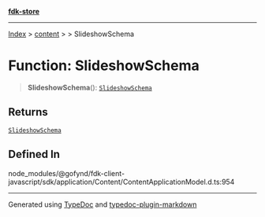 [**fdk-store**](../../../README.md)
***

[Index](../../../API.md) > [content](../../README.md) > [<internal>](../README.md) > SlideshowSchema

# Function: SlideshowSchema

> **SlideshowSchema**(): [`SlideshowSchema`](../type-aliases/type-alias.SlideshowSchema.md)

## Returns

[`SlideshowSchema`](../type-aliases/type-alias.SlideshowSchema.md)

## Defined In

node\_modules/@gofynd/fdk-client-javascript/sdk/application/Content/ContentApplicationModel.d.ts:954

***
Generated using [TypeDoc](https://typedoc.org/) and [typedoc-plugin-markdown](https://www.npmjs.com/package/typedoc-plugin-markdown)
